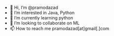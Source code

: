 - 👋 Hi, I’m @pramodazad
- 👀 I’m interested in Java, Python
- 🌱 I’m currently learning python
- 💞️ I’m looking to collaborate on ML
- 📫 How to reach me pramodazad[at]gmail[.]com

<!---
pramodazad/pramodazad is a ✨ special ✨ repository because its `README.md` (this file) appears on your GitHub profile.
You can click the Preview link to take a look at your changes.
--->
